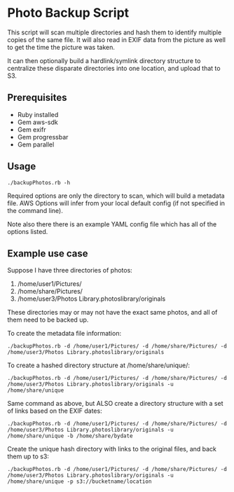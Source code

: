 # Photo Backup Script

This script will scan multiple directories and hash them to identify multiple copies of the same file.  It will also read in EXIF data from the picture as well to get the time the picture was taken.

It can then optionally build a hardlink/symlink directory structure to centralize these disparate directories into one location, and upload that to S3.

## Prerequisites

- Ruby installed
- Gem aws-sdk
- Gem exifr
- Gem progressbar
- Gem parallel

## Usage

`./backupPhotos.rb -h`

Required options are only the directory to scan, which will build a metadata file.  AWS Options will infer from your local default config (if not specified in the command line).

Note also there there is an example YAML config file which has all of the options listed.

## Example use case

Suppose I have three directories of photos:
1. /home/user1/Pictures/
2. /home/share/Pictures/
3. /home/user3/Photos Library.photoslibrary/originals

These directories may or may not have the exact same photos, and all of them need to be backed up.

To create the metadata file information:
```
./backupPhotos.rb -d /home/user1/Pictures/ -d /home/share/Pictures/ -d /home/user3/Photos Library.photoslibrary/originals
```

To create a hashed directory structure at /home/share/unique/<hash>:
```
./backupPhotos.rb -d /home/user1/Pictures/ -d /home/share/Pictures/ -d /home/user3/Photos Library.photoslibrary/originals -u /home/share/unique
```

Same command as above, but ALSO create a directory structure with a set of links based on the EXIF dates:
```
./backupPhotos.rb -d /home/user1/Pictures/ -d /home/share/Pictures/ -d /home/user3/Photos Library.photoslibrary/originals -u /home/share/unique -b /home/share/bydate
```

Create the unique hash directory with links to the original files, and back them up to s3:
```
./backupPhotos.rb -d /home/user1/Pictures/ -d /home/share/Pictures/ -d /home/user3/Photos Library.photoslibrary/originals -u /home/share/unique -p s3://bucketname/location
```
